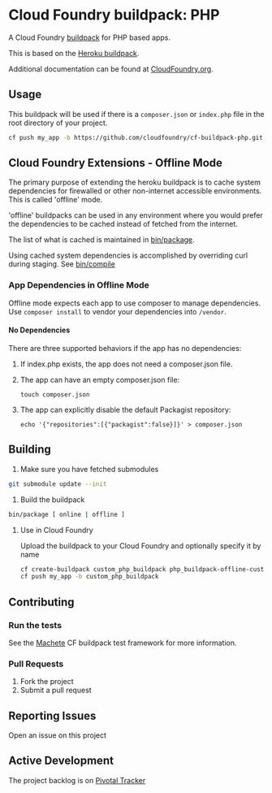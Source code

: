# Cloud Foundry buildpack: PHP

A Cloud Foundry [buildpack](http://docs.cloudfoundry.org/buildpacks/) for PHP based apps.

This is based on the [Heroku buildpack](https://github.com/heroku/heroku-buildpack-php).

Additional documentation can be found at [CloudFoundry.org](http://docs.cloudfoundry.org/buildpacks/).
## Usage

This buildpack will be used if there is a `composer.json` or `index.php` file in the root directory of your project.

```bash
cf push my_app -b https://github.com/cloudfoundry/cf-buildpack-php.git
```

## Cloud Foundry Extensions - Offline Mode

The primary purpose of extending the heroku buildpack is to cache system dependencies for firewalled or other non-internet accessible environments. This is called 'offline' mode.

'offline' buildpacks can be used in any environment where you would prefer the dependencies to be cached instead of fetched from the internet.

The list of what is cached is maintained in [bin/package](bin/package).

Using cached system dependencies is accomplished by overriding curl during staging. See [bin/compile](bin/compile#L44-48)

### App Dependencies in Offline Mode
Offline mode expects each app to use composer to manage dependencies. Use `composer install` to vendor your dependencies into `/vendor`.

#### No Dependencies

There are three supported behaviors if the app has no dependencies:

1. If index.php exists, the app does not need a composer.json file.

1. The app can have an empty composer.json file:

    `touch composer.json`

1. The app can explicitly disable the default Packagist repository:

    `echo '{"repositories":[{"packagist":false}]}' > composer.json`

## Building
1. Make sure you have fetched submodules

  ```bash
  git submodule update --init
  ```

1. Build the buildpack

  ```bash
  bin/package [ online | offline ]
  ```

1. Use in Cloud Foundry

    Upload the buildpack to your Cloud Foundry and optionally specify it by name

    ```bash
    cf create-buildpack custom_php_buildpack php_buildpack-offline-custom.zip 1
    cf push my_app -b custom_php_buildpack
    ```

## Contributing

### Run the tests

See the [Machete](https://github.com/cf-buildpacks/machete) CF buildpack test framework for more information.

### Pull Requests

1. Fork the project
1. Submit a pull request

## Reporting Issues

Open an issue on this project

## Active Development

The project backlog is on [Pivotal Tracker](https://www.pivotaltracker.com/projects/1042066)
